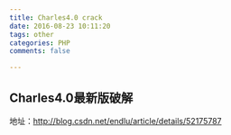 ```yaml
---
title: Charles4.0 crack
date: 2016-08-23 10:11:20
tags: other  
categories: PHP  
comments: false  

---
```


## Charles4.0最新版破解
地址：http://blog.csdn.net/endlu/article/details/52175787
